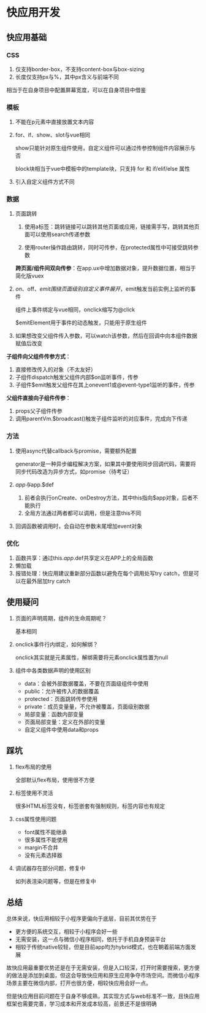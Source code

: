 # 快应用开发

## 快应用基础

### CSS

1. 仅支持border-box，不支持content-box与box-sizing
2. 长度仅支持px与%，其中px含义与前端不同

相当于在自身项目中配置屏幕宽度，可以在自身项目中借鉴

### 模板

1. 不能在p元素中直接放置文本内容
2. for、if、show、slot与vue相同

    show只能针对原生组件使用，自定义组件可以通过传参控制组件内容展示与否

    block块相当于vue中模板中的template块，只支持 for 和 if/elif/else 属性

3. 引入自定义组件方式不同

### 数据

1. 页面跳转

    1. 使用a标签：跳转链接可以跳转其他页面或应用，链接需手写，跳转其他页面可以使用search传递参数

    2. 使用router操作路由跳转，同时可传参，在protected属性中可接受跳转参数

    **跨页面/组件间双向传参**：在app.ux中增加数据对象，提升数据位置，相当于简化版vuex

2. $on、$off、$emit围绕页面级别自定义事件展开，$emit触发当前实例上监听的事件

    组件上事件绑定与vue相同，onclick缩写为@click

    $emitElement用于事件的动态触发，只能用于原生组件

3. 如果想改变父组件传入参数，可以watch该参数，然后在回调中向本组件数据赋值后改变

**子组件向父组件传参方式**：
1. 直接修改传入的对象（不太友好）
2. 子组件dispatch触发父组件内部$on监听事件，传参
3. 子组件$emit触发父组件在其上onevent1或@event-type1监听的事件，传参

**父组件直接向子组件传参**：
1. props父子组件传参
2. 调用parentVm.$broadcast()触发子组件监听的对应事件，完成向下传递

### 方法

1. 使用async代替callback与promise，需要额外配置

    generator是一种异步编程解决方案，如果其中要使用同步回调代码，需要将同步代码改造为异步方式，如promise（待考证）

2. $app 与$app.$def

    1. 前者会执行onCreate、onDestroy方法，其中this指向$app对象，后者不能执行
    2. 全局方法通过两者都可以调用，但是注意this不同

3. 回调函数被调用时，会自动在参数末尾增加event对象

### 优化

1. 函数共享：通过this.$app.$def共享定义在APP上的全局函数
2. 懒加载
3. 报错处理：快应用建议重新部分函数以避免在每个调用处写try catch，但是可以在最外层加try catch

## 使用疑问

1. 页面的声明周期，组件的生命周期呢？

    基本相同

2. onclick事件行内绑定，如何解绑？

    onclick其实就是元素属性，解绑需要将元素onclick属性置为null

3. 组件中各类数据声明的使用区别

    * data：会被外部数据覆盖，不要在页面级组件中使用
    * public：允许被传入的数据覆盖
    * protected：页面跳转传参使用
    * private：成员变量量，不允许被覆盖，页面级别数据
    * 局部变量：函数内部变量
    * 页面局部变量：定义在外部的变量
    * 自定义组件中使用data和props

## 踩坑

1. flex布局的使用

    全部默认flex布局，使用很不方便

2. 标签使用不灵活

    很多HTML标签没有，标签嵌套有强制规则，标签内容也有规定

3. css属性使用问题
    * font属性不能继承
    * 很多属性不能使用
    * margin不合并
    * 没有元素选择器

4. 调试器存在部分问题，修复中

    如列表渲染问题等，但是在修复中

## 总结

总体来说，快应用相较于小程序更偏向于底层，目前其优势在于
* 更方便的系统交互，相较于小程序会好一些
* 无需安装，这一点与微信小程序相同，依托于手机自身预装平台
* 相较于传统native较轻，但是目前app均为hybrid模式，也在朝着前端方面发展

故快应用最重要优势还是在于无需安装，但是入口较深，打开时需要搜索，更方便的做法是添加到桌面，但这会导致快应用和原生应用争夺市场空间。而微信小程序场景主要在微信内部，打开也很方便，相较快应用会好一点。

但是快应用目前问题在于自身不够成熟，其实现方式与web标准不一致，且快应用框架也需要完善，学习成本和开发成本较高，前景还不是很明确